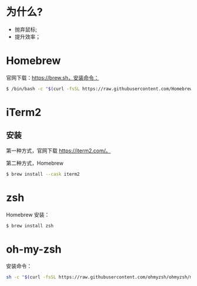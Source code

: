 # 为什么?

- 抛弃鼠标;
- 提升效率；

# Homebrew

官网下载：https://brew.sh，安装命令：

```bash
$ /bin/bash -c "$(curl -fsSL https://raw.githubusercontent.com/Homebrew/install/HEAD/install.sh)"
```

# iTerm2

## 安装

第一种方式，官网下载 https://iterm2.com/。

第二种方式，Homebrew

```bash
$ brew install --cask iterm2
```

# zsh

Homebrew 安装：

```bash
$ brew install zsh
```

# oh-my-zsh

安装命令：

```bash
sh -c "$(curl -fsSL https://raw.githubusercontent.com/ohmyzsh/ohmyzsh/master/tools/install.sh)"
```


